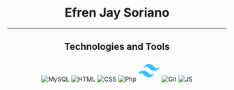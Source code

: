 <div align="center">

# **Efren Jay Soriano**  

</div>

---

<div align="center">

## **Technologies and Tools**  

</div>

<p align="center">
    <img src="https://upload.wikimedia.org/wikipedia/en/d/dd/MySQL_logo.svg" alt="MySQL" width="50" height="50"/>
    <img src="https://cdn.jsdelivr.net/gh/devicons/devicon/icons/html5/html5-original.svg" alt="HTML" width="50" height="50"/>
    <img src="https://cdn.jsdelivr.net/gh/devicons/devicon/icons/css3/css3-original.svg" alt="CSS" width="50" height="50"/>
    <img src="https://upload.wikimedia.org/wikipedia/commons/2/27/PHP-logo.svg" alt="Php" width="50" height="50"/>
    <img src="https://github.com/devicons/devicon/blob/master/icons/tailwindcss/tailwindcss-original.svg" alt="TailwindCSS" width="50" height="50"/>
    <img src="https://cdn.jsdelivr.net/gh/devicons/devicon/icons/git/git-original.svg" alt="Git" width="50" 
        height="50"/>
    <img src="https://upload.wikimedia.org/wikipedia/commons/6/6a/JavaScript-logo.png" alt="JS" width="50" 
        height="50"/>
</p>

</div>
